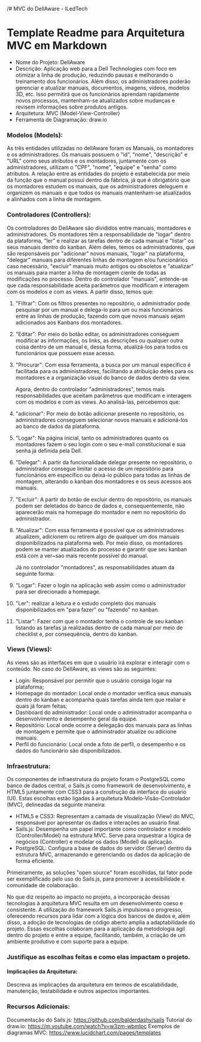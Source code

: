 /# MVC do DellAware - lLedTech

# Template Readme para Arquitetura MVC em Markdown
- Nome do Projeto: DellAware
- Descrição: Aplicação web para a Dell Technologies com foco em otimizar a linha de produção, reduzindo pausas e melhorando o treinamento dos funcionários. Além disso, os administradores poderão gerenciar e atualizar manuais, documentos, imagens, vídeos, modelos 3D, etc. Isso permitirá que os funcionários aprendam rapidamente novos processos, mantenham-se atualizados sobre mudanças e revisem informações sobre produtos antigos.
- Arquitetura: MVC (Model-View-Controller)
- Ferramenta de Diagramação: draw.io

### Modelos (Models):
  As três entidades utilizadas no dellAware foram os Manuais, os montadores e os administradores. Os manuais possuem o "id", "nome", "descrição" e "URL" como seus atributos e os montadores, juntamente com os administradores, utilizam o "CPF", "nome", "equipe" e "senha" como atributos.
	A relação entre as entidades do projeto é estabelecida por meio da função que o manual possuí dentro da fábrica, já que é obrigatório que os montadores estudem os manuais, que os administradores deleguem e organizem os manuais e que todos os manuais mantenham-se atualizados e alinhados com a linha de montagem.

### Controladores (Controllers):
Os controladores do DellAware são divididos entre manuais, montadores e administradores. Os montadores têm a responsabilidade de "logar" dentro da plataforma, "ler" e realizar as tarefas dentro de cada manual e "listar" os seus manuais dentro do kanban. Além deles, temos os administradores, que são responsáveis por "adicionar" novos manuais, "logar" na plataforma, "delegar" manuais para diferentes linhas de montagem e/ou funcionários caso necessário, "excluir" manuais muito antigos ou obsoletos e "atualizar" os manuais para manter a linha de montagem ciente de todas as modificações no processo.
	Dentro do controlador "manuais", entende-se que cada responsabilidade aceita parâmetros que modificam e interagem com os modelos e com as views. A partir disso, temos que:

1. "Filtrar": Com os filtros presentes no repositório, o administrador pode pesquisar por um manual e delega-lo para um ou mais funcionários entre as linhas de produção, fazendo com que novos manuais sejam adicionados aos Kanbans dos montadores.

2. "Editar": Por meio do botão editar, os administradores conseguem modificar as informações, os links, as descrições ou qualquer outra coisa dentro de um manual e, dessa forma, atualizá-los para todos os funcionários que possuem esse acesso.

3. "Procurar": Com essa ferramenta, a busca por um manual específico é facilitada para os administradores, facilitando a atribuição deles para os montadores e a organização visual do banco de dados dentro da view.
 
	Agora, dentro do controlador "administradores", temos mais responsabilidades que aceitam parâmetros que modificam e interagem com os modelos e com as views. Ao analisá-las, percebemos que:

1. "adicionar": Por meio do botão adicionar presente no repositório, os administradores conseguem selecionar novos manuais e adicioná-los ao banco de dados da plataforma.

2. "Logar": Na página inicial, tanto os administradores quanto os montadores fazem o seu login com o seu e-mail constitucional e sua senha já definida pela Dell.

3. "Delegar": A partir da funcionalidade delegar presente no repositório, o administrador consegue limitar o acesso de um repositório para funcionários em específico ou deixá-lo público para todas as linhas de montagem, alterando o kanban dos montadores e os seus acessos aos manuais.

4. "Excluir": A partir do botão de excluir dentro do repositório, os manuais podem ser deletados do banco de dados e, consequentemente, não aparecerão mais na homepage do montador e nem no repositório do administrador.

5. "Atualizar": Com essa ferramenta é possível que os administradores atualizem, adicionem ou retirem algo de qualquer um dos manuais disponibilizados na plataforma web. Por meio disso, os montadores podem se manter atualizados do processo e garantir que seu kanban está com a ver~sao mais recente possível do manual.

	Já no controlador "montadores", as responsabilidades atuam da seguinte forma:

1. "Logar": Fazer o login na aplicação web assim como o administrador para ser direcionado a homepage.

2. "Ler": realizar a leitura e o estudo completo dos manuais disponibilizados em "para fazer" ou "fazendo" no kanban.

3. "Listar": Fazer com que o montador tenha o controle de seu kanban listando as tarefas já realizadas dentro de cada manual por meio de checklist e, por consequência, dentro do kanban.

### Views (Views):
  As views são as interfaces em que o usuário irá explorar e interagir com o conteúdo. No caso do DellAware, as views são as seguintes:

- Login: Responsável por permitir que o usuário consiga logar na plataforma;
- Homepage do montador: Local onde o montador verifica seus manuais dentro do kanban e acompanha quais tarefas ainda tem que realiar e quais já foram feitas;
- Dashboard do administrador: Local onde o administrador acompanha o desenvolvimento e desempenho geral da equipe.
- Repositório: Local onde ocorre a delegação dos manuais para as linhas de montagem e permite que o administrador atualize ou adicione manuais.
- Perfil do funcionário: Local onde a foto de perfil, o desempenho e os dados do funcionário são disponibilizados.


### Infraestrutura:

Os componentes de infraestrutura do projeto foram o PostgreSQL como banco de dados central, o Sails.js como framework de desenvolvimento, e HTML5 juntamente com CSS3 para a construção da interface do usuário (UI). Estas escolhas estão ligadas à arquitetura Modelo-Visão-Controlador (MVC), delineadas da seguinte maneira:

- HTML5 e CSS3: Representam a camada de visualização (View) do MVC, responsável por apresentar os dados e interações ao usuário final.
- Sails.js: Desempenha um papel importante como controlador e modelo (Controller/Model) na estrutura MVC. Serve para orquestrar a lógica de negócios (Controller) e modelar os dados (Model) da aplicação.
- PostgreSQL: Configura a base de dados do servidor (Server) dentro da estrutura MVC, armazenando e gerenciando os dados da aplicação de forma eficiente.

Primeiramente, as soluções "open source" foram escolhidas, tal fator pode ser exemplificado pelo uso do Sails.js, para promover a acessibilidade e comunidade de colaboração. 

No que diz respeito ao impacto no projeto, a incorporação dessas tecnologias à arquitetura MVC resulta em um desenvolvimento coeso e consistente. A utilização do framework Sails.js impulsiona o progresso, oferecendo recursos para lidar com a lógica dos bancos de dados e, além disso, a adoção de tecnologias de código aberto amplia a adaptabilidade do projeto. Essas escolhas colaboram para a aplicação da metodologia ágil dentro do projeto e entre a equipe, facilitando, também, a criação de um ambiente produtivo e com suporte para a equipe.

### Justifique as escolhas feitas e como elas impactam o projeto.
#### Implicações da Arquitetura:
Descreva as implicações da arquitetura em termos de escalabilidade, manutenção, testabilidade e outros aspectos importantes.

### Recursos Adicionais:
Documentação do Sails.js: https://github.com/balderdashy/sails
Tutorial do draw.io: https://m.youtube.com/watch?v=w3zm-wbmlpc
Exemplos de diagramas MVC: https://www.lucidchart.com/pages/templates

